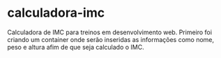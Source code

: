 # calculadora-imc
Calculadora de IMC para treinos em desenvolvimento web.
Primeiro foi criando um container onde serão inseridas as informações como nome, peso e altura afim de que seja calculado o IMC.
